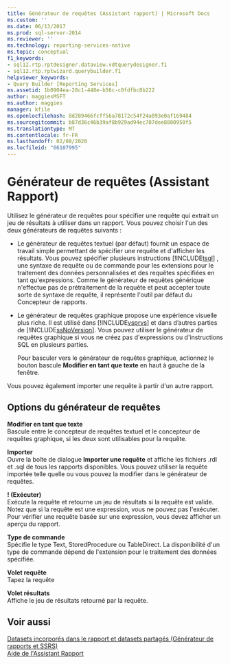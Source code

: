 ```yaml
---
title: Générateur de requêtes (Assistant rapport) | Microsoft Docs
ms.custom: ''
ms.date: 06/13/2017
ms.prod: sql-server-2014
ms.reviewer: ''
ms.technology: reporting-services-native
ms.topic: conceptual
f1_keywords:
- sql12.rtp.rptdesigner.dataview.vdtquerydesigner.f1
- sql12.rtp.rptwizard.querybuilder.f1
helpviewer_keywords:
- Query Builder [Reporting Services]
ms.assetid: 1b0904ea-28c1-448e-b56c-c0fdfbc8b222
author: maggiesMSFT
ms.author: maggies
manager: kfile
ms.openlocfilehash: 8d289466fcff56a78172c54f24a093e0af169484
ms.sourcegitcommit: b87d36c46b39af8b929ad94ec707dee8800950f5
ms.translationtype: MT
ms.contentlocale: fr-FR
ms.lasthandoff: 02/08/2020
ms.locfileid: "66107995"
---
```

# <a name="query-builder-report-wizard"></a>Générateur de requêtes (Assistant Rapport)
  Utilisez le générateur de requêtes pour spécifier une requête qui extrait un jeu de résultats à utiliser dans un rapport. Vous pouvez choisir l'un des deux générateurs de requêtes suivants :  
  
-   Le générateur de requêtes textuel (par défaut) fournit un espace de travail simple permettant de spécifier une requête et d'afficher les résultats. Vous pouvez spécifier plusieurs instructions [!INCLUDE[tsql](../includes/tsql-md.md)] , une syntaxe de requête ou de commande pour les extensions pour le traitement des données personnalisées et des requêtes spécifiées en tant qu'expressions. Comme le générateur de requêtes générique n'effectue pas de prétraitement de la requête et peut accepter toute sorte de syntaxe de requête, il représente l'outil par défaut du Concepteur de rapports.  
  
-   Le générateur de requêtes graphique propose une expérience visuelle plus riche. Il est utilisé dans [!INCLUDE[vsprvs](../includes/vsprvs-md.md)] et dans d’autres parties de [!INCLUDE[ssNoVersion](../includes/ssnoversion-md.md)]. Vous pouvez utiliser le générateur de requêtes graphique si vous ne créez pas d'expressions ou d'instructions SQL en plusieurs parties.  
  
     Pour basculer vers le générateur de requêtes graphique, actionnez le bouton bascule **Modifier en tant que texte** en haut à gauche de la fenêtre.  
  
 Vous pouvez également importer une requête à partir d'un autre rapport.  
  
## <a name="query-builder-options"></a>Options du générateur de requêtes  
 **Modifier en tant que texte**  
 Bascule entre le concepteur de requêtes textuel et le concepteur de requêtes graphique, si les deux sont utilisables pour la requête.  
  
 **Importer**  
 Ouvre la boîte de dialogue **Importer une requête** et affiche les fichiers .rdl et .sql de tous les rapports disponibles. Vous pouvez utiliser la requête importée telle quelle ou vous pouvez la modifier dans le générateur de requêtes.  
  
 **! (Exécuter)**  
 Exécute la requête et retourne un jeu de résultats si la requête est valide. Notez que si la requête est une expression, vous ne pouvez pas l'exécuter. Pour vérifier une requête basée sur une expression, vous devez afficher un aperçu du rapport.  
  
 **Type de commande**  
 Spécifie le type Text, StoredProcedure ou TableDirect. La disponibilité d'un type de commande dépend de l'extension pour le traitement des données spécifiée.  
  
 **Volet requête**  
 Tapez la requête  
  
 **Volet résultats**  
 Affiche le jeu de résultats retourné par la requête.  
  
## <a name="see-also"></a>Voir aussi  
 [Datasets incorporés dans le rapport et datasets partagés &#40;Générateur de rapports et SSRS&#41;](report-data/report-embedded-datasets-and-shared-datasets-report-builder-and-ssrs.md)   
 [Aide de l'Assistant Rapport](../../2014/reporting-services/report-wizard-help.md)  
  
  
